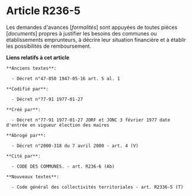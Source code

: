 # Article R236-5

Les demandes d'avances [*formalités*] sont appuyées de toutes pièces [*documents*] propres à justifier les besoins des
communes ou établissements emprunteurs, à décrire leur situation financière et à établir les possibilités de remboursement.

**Liens relatifs à cet article**

	**Anciens textes**:

	  - Décret n°47-850 1947-05-16 art. 5 al. 1

	**Codifié par**:

	  - Décret n°77-91 1977-01-27

	**Créé par**:

	  - Décret n°77-91 1977-01-27 JORF et JONC 3 février 1977 date d'entrée en vigueur élection des maires

	**Abrogé par**:

	  - Décret n°2000-318 du 7 avril 2000 - art. 4 (V)

	**Cité par**:

	  - CODE DES COMMUNES. - art. R236-6 (Ab)

	**Nouveaux textes**:

	  - Code général des collectivités territoriales - art. R2336-5 (T)
